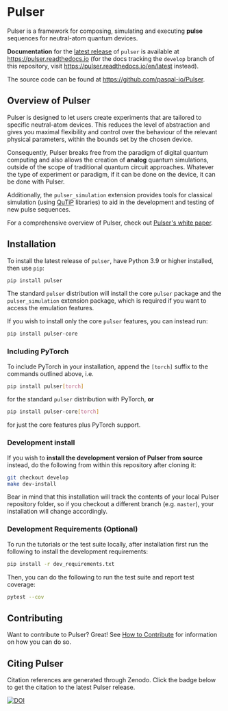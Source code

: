 # Pulser

Pulser is a framework for composing, simulating and executing **pulse** sequences for neutral-atom quantum devices.

**Documentation** for the [latest release](https://pypi.org/project/pulser/) of `pulser` is available at <https://pulser.readthedocs.io> (for the docs tracking the `develop` branch of this repository, visit <https://pulser.readthedocs.io/en/latest> instead).

The source code can be found at <https://github.com/pasqal-io/Pulser>.

## Overview of Pulser

Pulser is designed to let users create experiments that are tailored to specific neutral-atom devices. This reduces the level of abstraction and gives you maximal flexibility and control over the behaviour of the relevant physical parameters, within the bounds set by the chosen device.

Consequently, Pulser breaks free from the paradigm of digital quantum computing
and also allows the creation of **analog** quantum simulations, outside of the
scope of traditional quantum circuit approaches. Whatever the type of experiment
or paradigm, if it can be done on the device, it can be done with Pulser.

Additionally, the ``pulser_simulation`` extension provides tools for classical simulation (using [QuTiP][qutip] libraries) to aid in the development and testing of new pulse sequences.

For a comprehensive overview of Pulser, check out [Pulser's white paper](https://quantum-journal.org/papers/q-2022-01-24-629/).

## Installation

To install the latest release of ``pulser``, have Python 3.9 or higher installed, then use ``pip``:

```bash
pip install pulser
```

The standard ``pulser`` distribution will install the core ``pulser`` package
and the ``pulser_simulation`` extension package, which is required if you want
to access the emulation features.

If you wish to install only the core ``pulser`` features, you can instead run:

```bash
pip install pulser-core
```

### Including PyTorch

To include PyTorch in your installation, append the ``[torch]`` suffix to the commands outlined above, i.e.

```bash
pip install pulser[torch]
```

for the standard ``pulser`` distribution with PyTorch, **or**

```bash
pip install pulser-core[torch]
```

for just the core features plus PyTorch support.

### Development install

If you wish to **install the development version of Pulser from source** instead, do the following from within this repository after cloning it:

```bash
git checkout develop
make dev-install
```

Bear in mind that this installation will track the contents of your local
Pulser repository folder, so if you checkout a different branch (e.g. ``master``),
your installation will change accordingly.

### Development Requirements (Optional)

To run the tutorials or the test suite locally, after installation first run the following to install the development requirements:

```bash
pip install -r dev_requirements.txt
```

Then, you can do the following to run the test suite and report test coverage:

```bash
pytest --cov
```

## Contributing

Want to contribute to Pulser? Great! See [How to Contribute][contributing] for information on how you can do so.

[qutip]: http://qutip.org/
[contributing]: https://github.com/pasqal-io/Pulser/blob/master/CONTRIBUTING.md

## Citing Pulser

Citation references are generated through Zenodo. Click the badge below to get the citation to the latest Pulser release.

[![DOI](https://zenodo.org/badge/DOI/10.5281/zenodo.4707943.svg)](https://doi.org/10.5281/zenodo.4707943)
